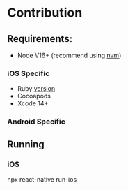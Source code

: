 # Contribution

## Requirements:

- Node V16+ (recommend using [nvm](https://github.com/nvm-sh/nvm))

### iOS Specific

- Ruby [version](https://github.com/facebook/react-native/blob/main/template/_ruby-version)
- Cocoapods
- Xcode 14+

### Android Specific

## Running

### iOS

npx react-native run-ios

